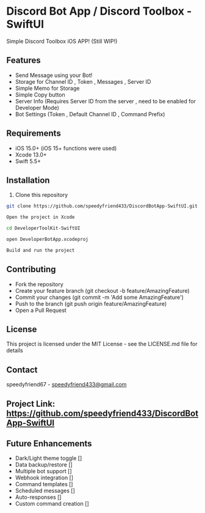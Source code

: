 # Discord Bot App / Discord Toolbox - SwiftUI

Simple Discord Toolbox iOS APP! (Still WIP!)

## Features

- Send Message using your Bot!
- Storage for Channel ID , Token , Messages , Server ID
- Simple Memo for Storage
- Simple Copy button
- Server Info (Requires Server ID from the server , need to be enabled for Developer Mode)
- Bot Settings (Token , Default Channel ID , Command Prefix)

## Requirements

- iOS 15.0+ (iOS 15+ functions were used)
- Xcode 13.0+
- Swift 5.5+

## Installation

1. Clone this repository

```bash
git clone https://github.com/speedyfriend433/DiscordBotApp-SwiftUI.git

Open the project in Xcode

cd DeveloperToolKit-SwiftUI

open DeveloperBotApp.xcodeproj

Build and run the project
```

## Contributing

- Fork the repository
- Create your feature branch (git checkout -b feature/AmazingFeature)
- Commit your changes (git commit -m 'Add some AmazingFeature')
- Push to the branch (git push origin feature/AmazingFeature)
- Open a Pull Request

## License

This project is licensed under the MIT License - see the LICENSE.md file for details

## Contact

speedyfriend67 - speedyfriend433@gmail.com

## Project Link: https://github.com/speedyfriend433/DiscordBotApp-SwiftUI


## Future Enhancements
 
 - Dark/Light theme toggle []
 - Data backup/restore []
 - Multiple bot support []
 - Webhook integration []
 - Command templates []
 - Scheduled messages  []
 - Auto-responses []
 - Custom command creation []
